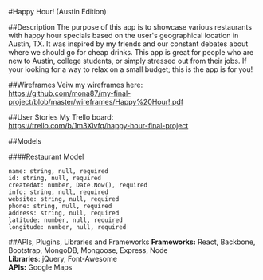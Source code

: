 #Happy Hour! (Austin Edition)

##Description
The purpose of this app is to showcase various restaurants with happy hour specials based on the user's geographical location in Austin, TX. It was inspired by my friends and our constant debates about where we should go for cheap drinks. This app is great for people who are new to Austin, college students, or simply stressed out from their jobs. If your looking for a way to relax on a small budget; this is the app is for you!  

##Wireframes
Veiw my wireframes here: <br/>
https://github.com/mona87/my-final-project/blob/master/wireframes/Happy%20Hour!.pdf

##User Stories
My Trello board: <br/>
https://trello.com/b/1m3Xivfq/happy-hour-final-project

##Models

####Restaurant Model
```
name: string, null, required
id: string, null, required
createdAt: number, Date.Now(), required
info: string, null, required
website: string, null, required
phone: string, null, required
address: string, null, required
latitude: number, null, required
longitude: number, null, required
```

##APIs, Plugins, Libraries and Frameworks
<strong>Frameworks:</strong> React, Backbone, Bootstrap, MongoDB, Mongoose, Express, Node  <br/>
<strong>Libraries</strong>: jQuery, Font-Awesome<br/>
<strong>APIs:</strong> Google Maps
